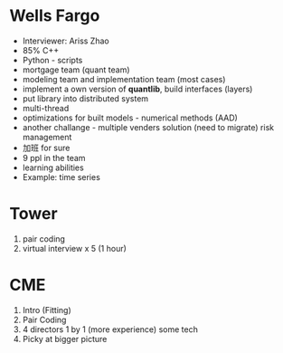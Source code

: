 # Wells Fargo

- Interviewer: Ariss Zhao
- 85% C++
- Python - scripts
- mortgage team (quant team)
- modeling team and implementation team (most cases)
- implement a own version of **quantlib**, build interfaces (layers)
- put library into distributed system
- multi-thread
- optimizations for built models - numerical methods (AAD)
- another challange - multiple venders solution (need to migrate) risk management
- 加班 for sure
- 9 ppl in the team
- learning abilities
- Example: time series 


# Tower

1. pair coding
2. virtual interview x 5 (1 hour)

# CME

1. Intro (Fitting)
2. Pair Coding
3. 4 directors 1 by 1 (more experience) some tech
4. Picky at bigger picture
